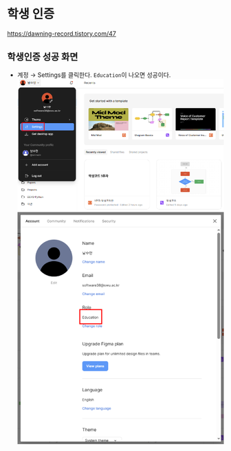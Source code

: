 # 학생 인증
https://dawning-record.tistory.com/47

## 학생인증 성공 화면
- 계정 → Settings를 클릭한다. `Education`이 나오면 성공이다.
	![](attachments/Pasted%20image%2020250307134001.png)
	![](attachments/Pasted%20image%2020250307134152.png)